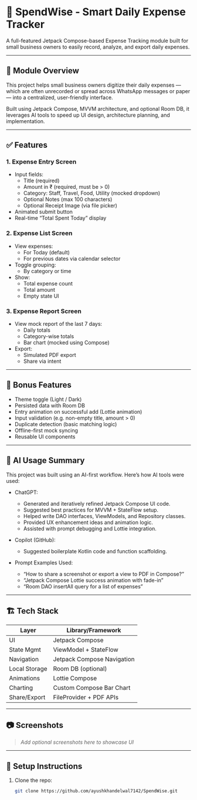 # 💸 SpendWise - Smart Daily Expense Tracker

A full-featured Jetpack Compose-based Expense Tracking module built for small business owners to easily record, analyze, and export daily expenses.

---

## 📱 Module Overview

This project helps small business owners digitize their daily expenses — which are often unrecorded or spread across WhatsApp messages or paper — into a centralized, user-friendly interface.

Built using Jetpack Compose, MVVM architecture, and optional Room DB, it leverages AI tools to speed up UI design, architecture planning, and implementation.

---

## ✅ Features

### 1. Expense Entry Screen
- Input fields:
    - Title (required)
    - Amount in ₹ (required, must be > 0)
    - Category: Staff, Travel, Food, Utility (mocked dropdown)
    - Optional Notes (max 100 characters)
    - Optional Receipt Image (via file picker)
- Animated submit button
- Real-time “Total Spent Today” display

### 2. Expense List Screen
- View expenses:
    - For Today (default)
    - For previous dates via calendar selector
- Toggle grouping:
    - By category or time
- Show:
    - Total expense count
    - Total amount
    - Empty state UI

### 3. Expense Report Screen
- View mock report of the last 7 days:
    - Daily totals
    - Category-wise totals
    - Bar chart (mocked using Compose)
- Export:
    - Simulated PDF export
    - Share via intent

---

## 🎁 Bonus Features
- Theme toggle (Light / Dark)
- Persisted data with Room DB
- Entry animation on successful add (Lottie animation)
- Input validation (e.g. non-empty title, amount > 0)
- Duplicate detection (basic matching logic)
- Offline-first mock syncing
- Reusable UI components

---

## 🧠 AI Usage Summary

This project was built using an AI-first workflow. Here’s how AI tools were used:

- ChatGPT:
    - Generated and iteratively refined Jetpack Compose UI code.
    - Suggested best practices for MVVM + StateFlow setup.
    - Helped write DAO interfaces, ViewModels, and Repository classes.
    - Provided UX enhancement ideas and animation logic.
    - Assisted with prompt debugging and Lottie integration.

- Copilot (GitHub):
    - Suggested boilerplate Kotlin code and function scaffolding.

- Prompt Examples Used:
    - “How to share a screenshot or export a view to PDF in Compose?”
    - “Jetpack Compose Lottie success animation with fade-in”
    - “Room DAO insertAll query for a list of expenses”

---

## 🏗️ Tech Stack

| Layer            | Library/Framework         |
|------------------|---------------------------|
| UI               | Jetpack Compose           |
| State Mgmt       | ViewModel + StateFlow     |
| Navigation       | Jetpack Compose Navigation|
| Local Storage    | Room DB (optional)        |
| Animations       | Lottie Compose            |
| Charting         | Custom Compose Bar Chart  |
| Share/Export     | FileProvider + PDF APIs   |

---

## 📷 Screenshots

> *Add optional screenshots here to showcase UI*

---

## 🔧 Setup Instructions

1. Clone the repo:
   ```bash
   git clone https://github.com/ayushkhandelwal7142/SpendWise.git
